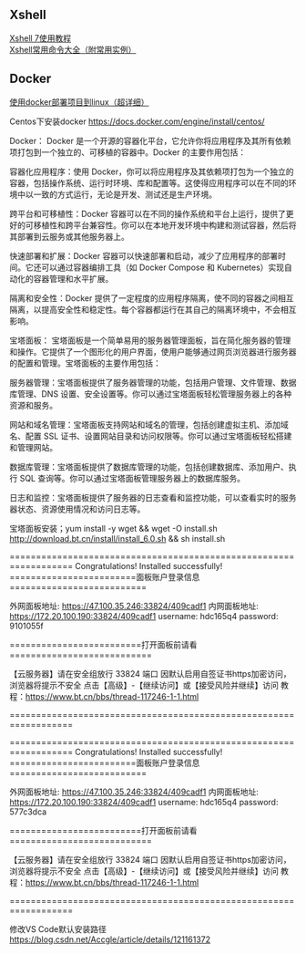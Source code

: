
## Xshell
<a href ="https://zhuanlan.zhihu.com/p/475074875"  target="_blank">Xshell 7使用教程</a><br>
<a href ="https://blog.csdn.net/qq_41627844/article/details/107034817"  target="_blank">Xshell常用命令大全（附常用实例）</a><br>

## Docker

<a href="https://blog.csdn.net/weixin_56219549/article/details/122106724" target="_blank">使用docker部署项目到linux（超详细）</a><br>


Centos下安装docker https://docs.docker.com/engine/install/centos/

Docker：
Docker 是一个开源的容器化平台，它允许你将应用程序及其所有依赖项打包到一个独立的、可移植的容器中。Docker 的主要作用包括：

容器化应用程序：使用 Docker，你可以将应用程序及其依赖项打包为一个独立的容器，包括操作系统、运行时环境、库和配置等。这使得应用程序可以在不同的环境中以一致的方式运行，无论是开发、测试还是生产环境。

跨平台和可移植性：Docker 容器可以在不同的操作系统和平台上运行，提供了更好的可移植性和跨平台兼容性。你可以在本地开发环境中构建和测试容器，然后将其部署到云服务或其他服务器上。

快速部署和扩展：Docker 容器可以快速部署和启动，减少了应用程序的部署时间。它还可以通过容器编排工具（如 Docker Compose 和 Kubernetes）实现自动化的容器管理和水平扩展。

隔离和安全性：Docker 提供了一定程度的应用程序隔离，使不同的容器之间相互隔离，以提高安全性和稳定性。每个容器都运行在其自己的隔离环境中，不会相互影响。

宝塔面板：
宝塔面板是一个简单易用的服务器管理面板，旨在简化服务器的管理和操作。它提供了一个图形化的用户界面，使用户能够通过网页浏览器进行服务器的配置和管理。宝塔面板的主要作用包括：

服务器管理：宝塔面板提供了服务器管理的功能，包括用户管理、文件管理、数据库管理、DNS 设置、安全设置等。你可以通过宝塔面板轻松管理服务器上的各种资源和服务。

网站和域名管理：宝塔面板支持网站和域名的管理，包括创建虚拟主机、添加域名、配置 SSL 证书、设置网站目录和访问权限等。你可以通过宝塔面板轻松搭建和管理网站。

数据库管理：宝塔面板提供了数据库管理的功能，包括创建数据库、添加用户、执行 SQL 查询等。你可以通过宝塔面板管理服务器上的数据库服务。

日志和监控：宝塔面板提供了服务器的日志查看和监控功能，可以查看实时的服务器状态、资源使用情况和访问日志等。


宝塔面板安装；yum install -y wget && wget -O install.sh http://download.bt.cn/install/install_6.0.sh && sh install.sh

==================================================================
Congratulations! Installed successfully!
========================面板账户登录信息==========================

 外网面板地址: https://47.100.35.246:33824/409cadf1
 内网面板地址: https://172.20.100.190:33824/409cadf1
 username: hdc165q4
 password: 9101055f
 
=========================打开面板前请看===========================

 【云服务器】请在安全组放行 33824 端口
 因默认启用自签证书https加密访问，浏览器将提示不安全
 点击【高级】-【继续访问】或【接受风险并继续】访问
 教程：https://www.bt.cn/bbs/thread-117246-1-1.html

==================================================================

==================================================================
Congratulations! Installed successfully!
========================面板账户登录信息==========================

 外网面板地址: https://47.100.35.246:33824/409cadf1
 内网面板地址: https://172.20.100.190:33824/409cadf1
 username: hdc165q4
 password: 577c3dca
 
=========================打开面板前请看===========================

 【云服务器】请在安全组放行 33824 端口
 因默认启用自签证书https加密访问，浏览器将提示不安全
 点击【高级】-【继续访问】或【接受风险并继续】访问
 教程：https://www.bt.cn/bbs/thread-117246-1-1.html

==================================================================



修改VS Code默认安装路径
https://blog.csdn.net/Accgle/article/details/121161372